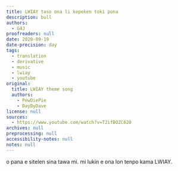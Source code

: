 ```yaml
---
title: LWIAY taso ona li kepeken toki pona
description: bull
authors:
  - G4J
proofreaders: null
date: 2020-09-19
date-precision: day
tags:
  - translation
  - derivative
  - music
  - lwiay
  - youtube
original:
  title: LWIAY theme song
  authors:
    - PewDiePie
    - DayByDave
license: null
sources:
  - https://www.youtube.com/watch?v=T2ifBOZC620
archives: null
preprocessing: null
accessibility-notes: null
notes: null
---
```


o pana e sitelen sina tawa mi.
mi lukin e ona lon tenpo kama LWIAY.
